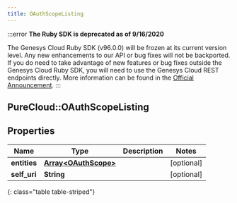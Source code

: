 ```yaml
---
title: OAuthScopeListing
---
```


:::error
**The Ruby SDK is deprecated as of 9/16/2020**

The Genesys Cloud Ruby SDK (v96.0.0) will be frozen at its current version level. Any new enhancements to our API or bug fixes will not be backported. If you do need to take advantage of new features or bug fixes outside the Genesys Cloud Ruby SDK, you will need to use the Genesys Cloud REST endpoints directly. More information can be found in the [Official Announcement](https://developer.mypurecloud.com/forum/t/announcement-genesys-cloud-ruby-sdk-end-of-life/8850).
:::


## PureCloud::OAuthScopeListing

## Properties

|Name | Type | Description | Notes|
|------------ | ------------- | ------------- | -------------|
| **entities** | [**Array&lt;OAuthScope&gt;**](OAuthScope.html) |  | [optional] |
| **self_uri** | **String** |  | [optional] |
{: class="table table-striped"}


